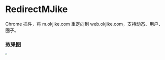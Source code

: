 # RedirectMJike
Chrome 插件，将 m.okjike.com 重定向到 web.okjike.com，支持动态、用户、圈子。

### 效果图

<img src="image/demo.gif" style="zoom:30%;" />



